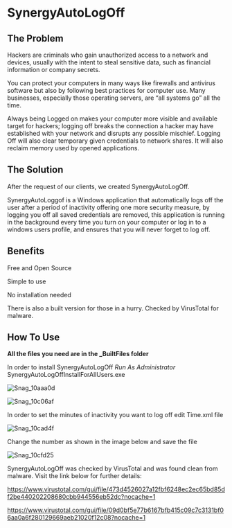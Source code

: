 # SynergyAutoLogOff


## **The Problem**

Hackers are criminals who gain unauthorized access to a network and devices, usually with the intent to steal sensitive data, such as financial information or company secrets.

You can protect your computers in many ways like firewalls and antivirus software but also by following best practices for computer use.
Many businesses, especially those operating servers, are “all systems go” all the time.

Always being Logged on makes your computer more visible and available target for hackers; logging off breaks the connection a hacker may have established with your network and disrupts any possible mischief. Logging Off will also clear temporary given credentials to network shares. It will also reclaim memory used by opened applications. 


## **The Solution**

After the request of our clients, we created SynergyAutoLogOff.

SynergyAutoLoggof is a Windows application that automatically logs off the user after a period of inactivity offering one more security measure, by logging you off all saved credentials are removed, this application is running in the background every time you turn on your computer or log in to a windows users profile, and ensures that you will never forget to log off. 


## **Benefits**

Free and Open Source


Simple to use


No installation needed


There is also a built version for those in a hurry. Checked by VirusTotal for malware.


## **How To Use**

**All the files you need are in the _BuiltFiles folder**


In order to install SynergyAutoLogOff *Run As Administrator* SynergyAutoLogOffInstallForAllUsers.exe

![Snag_10aaa0d](https://user-images.githubusercontent.com/94911727/175086811-5a95b76a-e7bb-4160-9b5b-f38c6c7ae3af.png)


![Snag_10c06af](https://user-images.githubusercontent.com/94911727/175087360-5d6199c1-0087-4595-a4f9-69cd10e2898d.png)

In order to set the minutes of inactivity you want to log off edit Time.xml file

![Snag_10cad4f](https://user-images.githubusercontent.com/94911727/175087672-3b68454d-983b-4d63-93f5-0387fd4a586b.png)

Change the number as shown in the image below and save the file

![Snag_10cfd25](https://user-images.githubusercontent.com/94911727/175087802-03fcfcfb-e757-4008-8ca3-fb619cee6e2c.png)



SynergyAutoLogOff was checked by VirusTotal and was found clean from malware. Visit the link below for further details:

https://www.virustotal.com/gui/file/473d4526027a12fbf6248ec2ec65bd85df2be440202208680cbb944556eb52dc?nocache=1


https://www.virustotal.com/gui/file/09d0bf5e77b6167bfb415c09c7c3131bf06aa0a6f280129669aeb21020f12c08?nocache=1

